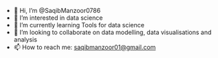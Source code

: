 - 👋 Hi, I’m @SaqibManzoor0786
- 👀 I’m interested in data science
- 🌱 I’m currently learning Tools for data science
- 💞️ I’m looking to collaborate on data modelling, data visualisations and analysis
- 📫 How to reach me: saqibmanzoor01@gmail.com

<!---
SaqibManzoor0786/SaqibManzoor0786 is a ✨ special ✨ repository because its `README.md` (this file) appears on your GitHub profile.
You can click the Preview link to take a look at your changes.
--->
